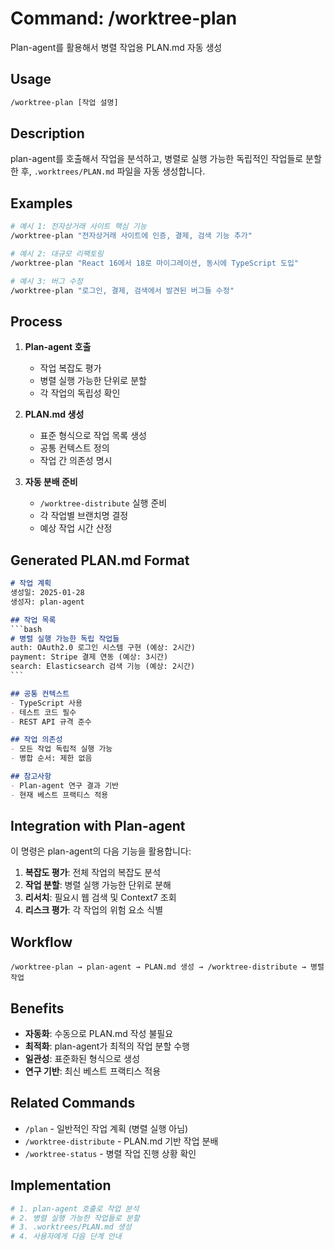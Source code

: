 # Command: /worktree-plan

Plan-agent를 활용해서 병렬 작업용 PLAN.md 자동 생성

## Usage

```bash
/worktree-plan [작업 설명]
```

## Description

plan-agent를 호출해서 작업을 분석하고, 병렬로 실행 가능한 독립적인 작업들로 분할한 후,
`.worktrees/PLAN.md` 파일을 자동 생성합니다.

## Examples

```bash
# 예시 1: 전자상거래 사이트 핵심 기능
/worktree-plan "전자상거래 사이트에 인증, 결제, 검색 기능 추가"

# 예시 2: 대규모 리팩토링
/worktree-plan "React 16에서 18로 마이그레이션, 동시에 TypeScript 도입"

# 예시 3: 버그 수정
/worktree-plan "로그인, 결제, 검색에서 발견된 버그들 수정"
```

## Process

1. **Plan-agent 호출**
   - 작업 복잡도 평가
   - 병렬 실행 가능한 단위로 분할
   - 각 작업의 독립성 확인

2. **PLAN.md 생성**
   - 표준 형식으로 작업 목록 생성
   - 공통 컨텍스트 정의
   - 작업 간 의존성 명시

3. **자동 분배 준비**
   - `/worktree-distribute` 실행 준비
   - 각 작업별 브랜치명 결정
   - 예상 작업 시간 산정

## Generated PLAN.md Format

```markdown
# 작업 계획
생성일: 2025-01-28
생성자: plan-agent

## 작업 목록
​```bash
# 병렬 실행 가능한 독립 작업들
auth: OAuth2.0 로그인 시스템 구현 (예상: 2시간)
payment: Stripe 결제 연동 (예상: 3시간)  
search: Elasticsearch 검색 기능 (예상: 2시간)
​```

## 공통 컨텍스트
- TypeScript 사용
- 테스트 코드 필수
- REST API 규격 준수

## 작업 의존성
- 모든 작업 독립적 실행 가능
- 병합 순서: 제한 없음

## 참고사항
- Plan-agent 연구 결과 기반
- 현재 베스트 프랙티스 적용
```

## Integration with Plan-agent

이 명령은 plan-agent의 다음 기능을 활용합니다:

1. **복잡도 평가**: 전체 작업의 복잡도 분석
2. **작업 분할**: 병렬 실행 가능한 단위로 분해
3. **리서치**: 필요시 웹 검색 및 Context7 조회
4. **리스크 평가**: 각 작업의 위험 요소 식별

## Workflow

```mermaid
/worktree-plan → plan-agent → PLAN.md 생성 → /worktree-distribute → 병렬 작업
```

## Benefits

- **자동화**: 수동으로 PLAN.md 작성 불필요
- **최적화**: plan-agent가 최적의 작업 분할 수행
- **일관성**: 표준화된 형식으로 생성
- **연구 기반**: 최신 베스트 프랙티스 적용

## Related Commands

- `/plan` - 일반적인 작업 계획 (병렬 실행 아님)
- `/worktree-distribute` - PLAN.md 기반 작업 분배
- `/worktree-status` - 병렬 작업 진행 상황 확인

## Implementation

```bash
# 1. plan-agent 호출로 작업 분석
# 2. 병렬 실행 가능한 작업들로 분할
# 3. .worktrees/PLAN.md 생성
# 4. 사용자에게 다음 단계 안내
```